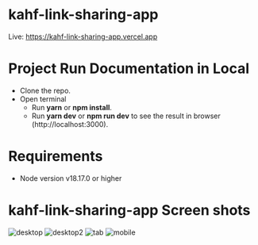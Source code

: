 # kahf-link-sharing-app
Live: https://kahf-link-sharing-app.vercel.app

# Project Run Documentation in Local
-   Clone the repo.
-   Open terminal
    -   Run **yarn** or **npm install**.
    -   Run **yarn dev** or **npm run dev** to see the result in browser (http://localhost:3000).

# Requirements
-   Node version v18.17.0 or higher


# kahf-link-sharing-app Screen shots
![desktop](https://github.com/user-attachments/assets/5096401f-b312-4c3f-9666-7db721d0b43e)
![desktop2](https://github.com/user-attachments/assets/a68cbc76-408f-491b-ab10-4aab067b89b8)
![tab](https://github.com/user-attachments/assets/7365b6d3-d50f-4031-a4a3-5c21ea628f9d)
![mobile](https://github.com/user-attachments/assets/24a48339-de4c-4dab-a8ba-d761eb121b5b)
